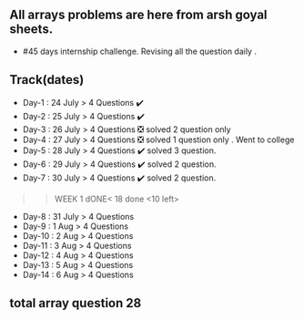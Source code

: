 ## All arrays problems are here from arsh goyal sheets. 
- #45 days internship challenge. Revising all the question daily .
## Track(dates)
- Day-1 : 24 July > 4 Questions ✔️
- Day-2 : 25 July > 4 Questions ✔️
- Day-3 : 26 July > 4 Questions ❎ solved 2 question only 
- Day-4 : 27 July > 4 Questions ❎ solved 1 question only . Went to college
- Day-5 : 28 July > 4 Questions ✔️ solved 3 question. 
- Day-6 : 29 July > 4 Questions ✔️ solved 2 question.
- Day-7 : 30 July > 4 Questions ✔️ solved 2 question.

>>WEEK 1 dONE< 18 done <10 left>   

- Day-8 : 31 July > 4 Questions 
- Day-9 :  1 Aug > 4 Questions 
- Day-10 : 2 Aug > 4 Questions 
- Day-11 : 3 Aug > 4 Questions  
- Day-12 : 4 Aug > 4 Questions  
- Day-13 : 5 Aug > 4 Questions 
- Day-14 : 6 Aug > 4 Questions  
 
## total array question 28  
